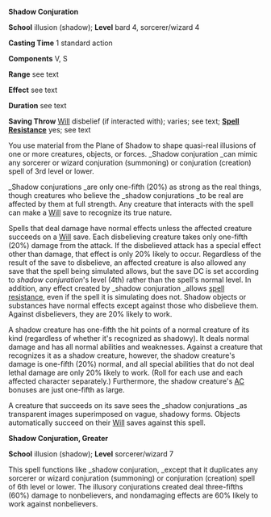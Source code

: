  **Shadow Conjuration**

**School** illusion (shadow); **Level** bard 4, sorcerer/wizard 4

**Casting Time** 1 standard action

**Components** V, S

**Range** see text

**Effect** see text

**Duration** see text

**Saving Throw** [Will](../combat.html#_will) disbelief (if interacted with); varies; see text; **[Spell Resistance](../glossary.html#_spell-resistance)** yes; see text

You use material from the Plane of Shadow to shape quasi-real illusions of one or more creatures, objects, or forces. _Shadow conjuration _can mimic any sorcerer or wizard conjuration (summoning) or conjuration (creation) spell of 3rd level or lower.

_Shadow conjurations _are only one-fifth (20%) as strong as the real things, though creatures who believe the _shadow conjurations _to be real are affected by them at full strength. Any creature that interacts with the spell can make a [Will](../combat.html#_will) save to recognize its true nature.

Spells that deal damage have normal effects unless the affected creature succeeds on a [Will](../combat.html#_will) save. Each disbelieving creature takes only one-fifth (20%) damage from the attack. If the disbelieved attack has a special effect other than damage, that effect is only 20% likely to occur. Regardless of the result of the save to disbelieve, an affected creature is also allowed any save that the spell being simulated allows, but the save DC is set according to _shadow conjuration_'s level (4th) rather than the spell's normal level. In addition, any effect created by _shadow conjuration _allows [spell resistance](../glossary.html#_spell-resistance), even if the spell it is simulating does not. Shadow objects or substances have normal effects except against those who disbelieve them. Against disbelievers, they are 20% likely to work.

A shadow creature has one-fifth the hit points of a normal creature of its kind (regardless of whether it's recognized as shadowy). It deals normal damage and has all normal abilities and weaknesses. Against a creature that recognizes it as a shadow creature, however, the shadow creature's damage is one-fifth (20%) normal, and all special abilities that do not deal lethal damage are only 20% likely to work. (Roll for each use and each affected character separately.) Furthermore, the shadow creature's [AC](../combat.html#_armor-class) bonuses are just one-fifth as large.

A creature that succeeds on its save sees the _shadow conjurations _as transparent images superimposed on vague, shadowy forms. Objects automatically succeed on their [Will](../combat.html#_will) saves against this spell.

**Shadow Conjuration, Greater**

**School** illusion (shadow); **Level** sorcerer/wizard 7

This spell functions like _shadow conjuration, _except that it duplicates any sorcerer or wizard conjuration (summoning) or conjuration (creation) spell of 6th level or lower. The illusory conjurations created deal three-fifths (60%) damage to nonbelievers, and nondamaging effects are 60% likely to work against nonbelievers.

